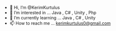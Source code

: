 - 👋 Hi, I’m @KerimKurtulus 
- 👀 I’m interested in ... Java , C# , Unity , Php
- 🌱 I’m currently learning ... Java , C# , Unity
- 📫 How to reach me ... kerimkurtulus0@gmail.com

<!---
KerimKurtulus/KerimKurtulus is a ✨ special ✨ repository because its `README.md` (this file) appears on your GitHub profile.
You can click the Preview link to take a look at your changes.
--->
